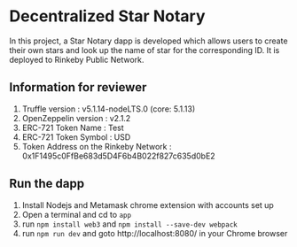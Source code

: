 # Decentralized Star Notary

In this project, a Star Notary dapp is developed which allows users to create their own stars and look up the name of star for the corresponding ID. It is deployed to Rinkeby Public Network.

## Information for reviewer

1. Truffle version : v5.1.14-nodeLTS.0 (core: 5.1.13)
2. OpenZeppelin version : v2.1.2
3. ERC-721 Token Name : Test
4. ERC-721 Token Symbol : USD
5. Token Address on the Rinkeby Network : 0x1F1495c0FfBe683d5D4F6b4B022f827c635d0bE2

## Run the dapp

1. Install Nodejs and Metamask chrome extension with accounts set up
2. Open a terminal and cd to ```app``` 
3. run ```npm install web3``` and  ```npm install --save-dev webpack```
4. run ```npm run dev``` and goto http://localhost:8080/ in your Chrome browser
